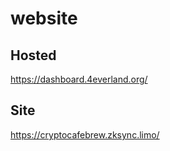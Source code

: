 # website

## Hosted
https://dashboard.4everland.org/

## Site
https://cryptocafebrew.zksync.limo/


